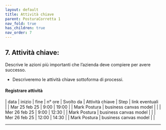 ```yaml
---
layout: default
title: Attività chiave
parent: PosturaCorretta 1
nav_fold: true
has_children: true
nav_order: 7
---
```


##  7. **Attività chiave**:  
Descrive le azioni più importanti che l’azienda deve compiere per avere successo. 

- Descriveremo le attività chiave sottoforma di processi.


#### Registrare attività

| data          | inizio | fine  | n° ore | Svolto da    | Attività chiave       |  Step | link eventuali |
| Mar 25 feb 25 | 9:00  | 19:00  |        | Mark Postura | business canvas model | | 
| Mer 26 feb 25 | 9:00  | 12:30  |        | Mark Postura | business canvas model | | 
| Mer 26 feb 25 | 12:00 | 14:30  |        | Mark Postura | business canvas model | | 

---------------
